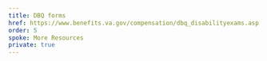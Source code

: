 ```yaml
---
title: DBQ forms
href: https://www.benefits.va.gov/compensation/dbq_disabilityexams.asp
order: 5
spoke: More Resources
private: true
---
```

